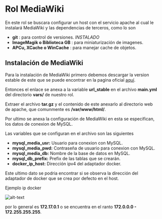 # Rol MediaWiki #

En este rol se buscara configurar un host con el servicio apache al cual le instalará MediaWiki y las dependencias de terceros, como lo son

- **git** : para control de versiones. *INSTALADO*
- **ImageMagik o Biblioteca GB** : para miniaturización de imagenes.
- **APCu, XCache o WinCache** : para manejar cache de objetos.

## Instalación de MediaWiki ##

Para la instalación de MediaWiki primero debemos descargar la version estable de este que se puede encontrar en la pagina oficial [aquí](https://www.mediawiki.org/wiki/MediaWiki).

Entonces el enlace se anexa a la variable **url_stable** en el archivo **main.yml** del directorio **vars/** de nuestro rol.

Extraer el archivo **tar.gz** y el contenido de este anexarlo al directorio web de apache, que comunmente es **/var/www/html/**.

Por ultimo se anexa la configuración de MediaWiki en esta se especifican, los datos de conexion de MySQL.

Las variables que se configuran en el archivo son las siguientes

- **mysql_media_usr:** Usuario para conexion con MySQL.
- **mysql_media_pwd:** Contraseña de usuario para conexion con MySQL.
- **mysql_media_db:** Nombre de la base de datos en MySQL.
- **mysql_db_prefix:** Prefix de las tablas que se crearán.
- **docker_ip_host:** Dirección ipv4 del adaptador docker.

Este ultimo dato se podria encontrar si se observa la dirección del adaptador de docker que se crea por defecto en el host.

Ejemplo ip docker

![alt-text](/img/Docker_ip.png)

por lo general es **172.17.0.1** o se encuentra en el ranto **172.0.0.0 - 172.255.255.255**.
